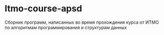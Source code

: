 # Itmo-course-apsd
Сборник программ, написанных во время прохождения курса от ИТМО по алгоритмам программирования и структурам данных
